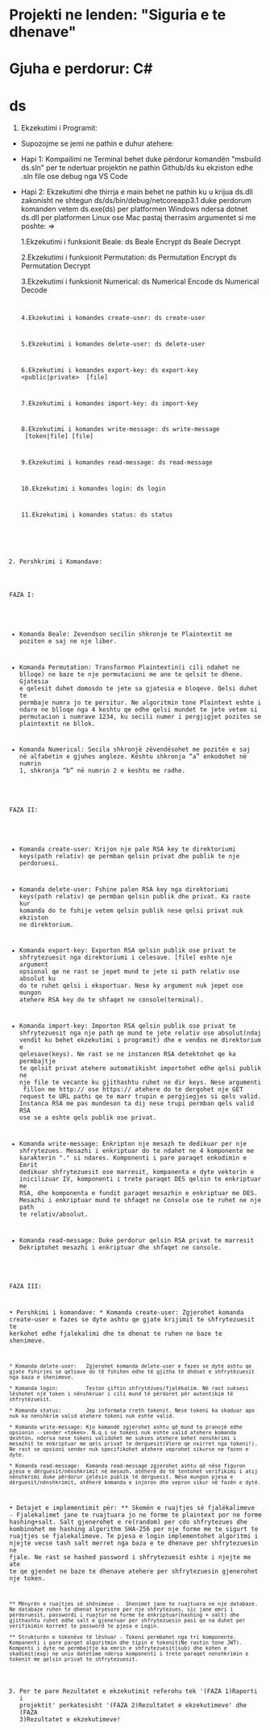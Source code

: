 # Projekti ne lenden: "Siguria e te dhenave"
# Gjuha e perdorur: C#

# ds

1. Ekzekutimi i Programit: 

* Supozojme se jemi ne pathin e duhur atehere:

* Hapi 1: Kompailimi ne Terminal behet duke përdorur komandën  "msbuild ds.sln" per te ndertuar projektin ne pathin Github/ds ku ekziston edhe .sln file ose debug nga VS Code
* Hapi 2: Ekzekutimi dhe thirrja e main behet ne pathin ku u krijua ds.dll zakonisht ne shtegun ds/ds/bin/debug/netcoreapp3.1 duke perdorum komanden vetem ds.exe(ds) per platformen Windows ndersa dotnet ds.dll per platformen Linux ose Mac pastaj therrasim argumentet si me poshte: =>

	1.Ekzekutimi i funksionit Beale:
		ds Beale Encrypt  <text>
     	ds Beale Decrypt  <text>

	2.Ekzekutimi i funksionit Permutation:
		ds Permutation Encrypt  <key><text>
     	ds Permutation Decrypt  <key><text>

	3.Ekzekutimi i funksionit Numerical:
		ds Numerical Encode  <text>
     	ds Numerical Decode  <code>

    4.Ekzekutimi i komandes create-user:
		ds create-user  <name>
     	
	5.Ekzekutimi i komandes delete-user:
		ds delete-user  <name>
     	
	6.Ekzekutimi i komandes export-key:
		ds export-key <public|private> <name> [file]
    
	7.Ekzekutimi i komandes import-key:
		ds import-key  <name> <path>
     	
    8.Ekzekutimi i komandes write-message:
		ds write-message  <name> <message> [token|file] [file] 
    
	9.Ekzekutimi i komandes read-message:
		ds read-message  <encrypted-message>

   10.Ekzekutimi i komandes login:
   		ds login <name>

   11.Ekzekutimi i komandes status:
   		ds status <token>

2. Pershkrimi i Komandave: 

FAZA I:

* Komanda Beale: 	Zevendson secilin shkronje te  Plaintextit me poziten e saj ne nje liber.

*  Komanda Permutation: Transformon Plaintextin(i cili ndahet ne blloqe) ne baze te nje permutacioni me ane te qelsit te dhene. Gjatesia e qelesit duhet domosdo te jete sa gjatesia e bloqeve.
Qelsi duhet te permbaje numra jo te persitur. Ne algoritmin tone Plaintext eshte i ndare ne blloqe nga 4 keshtu qe edhe qelsi mundet te jete vetem si permutacion i numrave 1234, ku secili numer i pergjigjet pozites se plaintextit ne bllok.

* Komanda Numerical:    Secila shkronjë zëvendësohet me pozitën e saj në alfabetin e gjuhes angleze. Kështu shkronja “a” enkodohet në numrin 1, shkronja “b” në numrin 2 e keshtu me radhe.

FAZA II:

* Komanda create-user: Krijon nje pale RSA key te direktoriumi keys(path relativ) qe permban qelsin privat dhe publik te nje perdoruesi.

* Komanda delete-user: Fshine palen RSA key nga direktoriumi keys(path relativ) qe permban qelsin publik dhe privat. Ka raste kur komanda do te fshije vetem qelsin publik nese qelsi privat nuk ekziston ne direktorium.

* Komanda export-key: Exporton RSA qelsin publik ose privat te shfrytezuesit nga direktoriumi i celesave. [file] eshte nje argument opsional qe ne rast se jepet mund te jete si path relativ ose absolut ku do te ruhet qelsi i eksportuar. Nese ky argument nuk jepet ose mungon atehere RSA key do te shfaqet ne console(terminal).

* Komanda import-key: Importon RSA qelsin publik ose privat te shfrytezuesit nga nje path qe mund te jete relativ ose absolut(ndaj vendit ku behet ekzekutimi i programit) dhe e vendos ne direktorium e qelesave(keys). Ne rast se ne instancen RSA detektohet qe ka permbajtje te qelsit privat atehere automatikisht importohet edhe qelsi publik ne nje file te vecante ku gjithashtu ruhet ne dir keys. Nese argumenti <path> fillon me http:// ose https:// atehere do te dergohet nje GET request te URL pathi qe te marr trupin e pergjiegjes si qels valid. Instanca RSA me pas mundeson ta dij nese trupi permban qels valid RSA ose se a eshte qels publik ose privat.  

* Komanda write-message: Enkripton nje mesazh te dedikuar per nje shfrytezues. Mesazhi i enkriptuar do te ndahet ne 4 komponente me karakterin "." si ndares. Komponenti i pare paraqet enkodimin e Emrit dedikuar shfrytezuesit ose marresit, kompanenta e dyte vektorin e inicilizuar IV, komponenti i trete paraqet DES qelsin te enkriptuar me RSA, dhe komponenta e fundit paraqet mesazhin e enkriptuar me DES. Mesazhi i enkriptuar mund te shfaqet ne Console ose te ruhet ne  nje path te relativ/absolut.

* Komanda read-message: Duke perdorur qelsin RSA privat te marresit Dekriptohet mesazhi i enkriptuar dhe shfaqet ne console.


FAZA III:

• Pershkimi i komandave:
	* Komanda create-user:   Zgjerohet komanda create-user e fazes se dyte ashtu qe gjate krijimit te shfrytezuesit te kerkohet edhe fjalekalimi dhe te dhenat te ruhen ne baze te shenimeve.

	* Komanda delete-user:   Zgjerohet komanda delete-user e fazes se dyte ashtu qe gjate fshirjes se qelsave do të fshihen edhe të gjitha të dhënat e shfrytëzuesit nga baza e shenimeve.

	* Komanda login: 	     Teston çiftin shfrytëzues/fjalëkalim. Në rast suksesi lëshohet një token i nënshkruar i cili mund të përdoret për autentikim të shfrytëzuesit.

	* Komanda status:        Jep informata rreth tokenit. Nese tokeni ka skaduar apo nuk ka nenshkrim valid atehere tokeni nuk eshte valid.

	* Komanda write-message: Kjo komandë zgjerohet ashtu që mund ta pranojë edhe opsionin --sender <token>. N.q.s se tokeni nuk eshte valid atehere komanda deshton, ndersa nese tokeni validohet me sukses atehere behet nenshkrimi i mesazhit te enkriptuar me qels privat te derguesit(Vlere qe nxirret nga tokeni!). Ne rast se opsioni sender nuk specifikohet atehere veprohet sikurse ne fazen e dyte.

	* Komanda read-message:  Komanda read-message zgjerohet ashtu që nëse figuron pjesa e dërguesit/nënshkrimit në mesazh, atëherë do të tentohet verifikimi i atij nënshkrimi duke përdorur çelësin publik të dërguesit. Nëse mungon pjesa e dërguesit/nënshkrimit, atëherë komanda e injoron dhe vepron sikur në fazën e dytë.

• Detajet e implementimit për:
	** Skemën e ruajtjes së fjalëkalimeve - Fjalekalimet jane te ruajtuara jo ne forme te plaintext por ne forme hashing+salt. Salt gjenerohet e re(random) per cdo shfrytezues dhe kombinohet me hashing algorithm SHA-256 per nje forme me te sigurt te ruajtjes se fjalekalimeve. Te pjesa e login implementohet algoritmi i njejte vecse tash salt merret nga baza e te dhenave per shfrytezuesin ne fjale. Ne rast se hashed password i shfrytezuesit eshte i njejte me ate te qe gjendet ne baze te dhenave atehere per shfrytezuesin gjenerohet nje token.

	** Mënyrën e ruajtjes së shënimeve -  Shenimet jane te ruajtuara ne nje databaze. Ne databaze ruhen te dhenat kryesore per nje shfrytezues, sic jane emri i perdoruesit, passwordi i ruajtur ne forme te enkriptuar(hashing + salt) dhe gjithashtu ruhet edhe salt e gjeneruar per shfrytezuesin pasi qe na duhet per verifikimin korrekt te password te pjesa e Login. 

	** Strukturën e tokenëve të lëshuar - Tokeni permbahet nga tri komponente. Kompanenti i pare parqet algoritmin dhe tipin e tokenit(Ne rastin tone JWT). Kompenti i dyte ne permbajtje ka emrin e shfrytezuesit(sub) dhe kohen e skadimit(exp) ne unix datetime ndersa komponenti i trete paraqet nenshkrimin e tokenit me qelsin privat te shfrytezuesit.

      
3. Per te pare Rezultatet e ekzekutimit referohu tek '(FAZA 1)Raporti i projektit' perkatesisht '(FAZA 2)Rezultatet e ekzekutimeve' dhe (FAZA 3)Rezultatet e ekzekutimeve!

